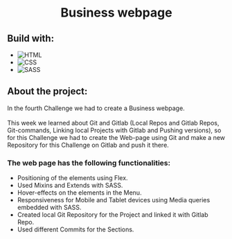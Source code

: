 <a name="readme-top"></a>

<div align="center">

  <h1 align="center">Business webpage</h1>
</div>

<h2 id="build-with">Build with:</h2>
<ul>
  <!-- https://shields.io/badges for creating readme file badges -->
  <li>
    <img
      alt="HTML"
      src="https://img.shields.io/badge/-HTML5-e34c26?logo=html5&logoColor=white"
    />
  </li>
  <li>
    <img
      alt="CSS"
      src="https://img.shields.io/badge/-CSS3-264de4?logo=css3&logoColor=white"
    />
  </li>
  <li>
    <img
      alt="SASS"
      src="https://img.shields.io/badge/-SASS-CD6799?logo=sass&logoColor=white"
    />
  </li>
</ul>

<h2 id="about-the-project">About the project:</h2>
<div>In the fourth Challenge we had to create a Business webpage.</div>
<br />
<div>
  This week we learned about Git and Gitlab (Local Repos and Gitlab Repos, Git-commands, Linking local Projects with Gitlab and Pushing versions), so for this Challenge we had to create the Web-page using Git and make a new Repository for this Challenge on Gitlab and push it there.
</div>

<h3>The web page has the following functionalities:</h3>
<ul>
  <li>Positioning of the elements using Flex.</li>
  <li>Used Mixins and Extends with SASS.</li>
  <li>Hover-effects on the elements in the Menu.</li>
  <li>Responsiveness for Mobile and Tablet devices using Media queries embedded with SASS.</li>
  <li>Created local Git Repository for the Project and linked it with Gitlab Repo.</li>
  <li>Used different Commits for the Sections.</li>
</ul>
